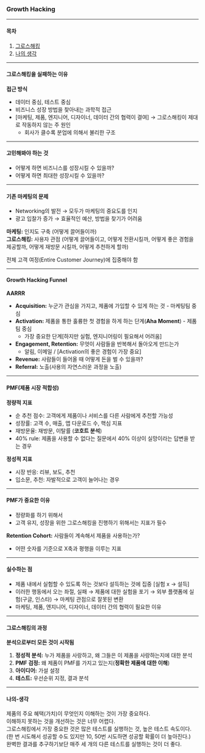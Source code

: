 ### **Growth Hacking**

---

#### **목차**  
1. [그로스해킹](#그로스해킹을-실패하는-이유)  
2. [나의 생각](#나의-생각)  

---

#### 그로스해킹을 실패하는 이유

**접근 방식**  
- 데이터 중심, 테스트 중심  
- 비즈니스 성장 방법을 찾아내는 과학적 접근  
- [마케팅, 제품, 엔지니어, 디자이너, 데이터 간의 협력이 결여] → 그로스해킹이 제대로 작동하지 않는 주 원인  
  - 회사가 클수록 분업에 의해서 불리한 구조  

---

#### **고민해봐야 하는 것**  
- 어떻게 하면 비즈니스를 성장시킬 수 있을까?  
- 어떻게 하면 최대한 성장시킬 수 있을까?  

---

#### **기존 마케팅의 문제**  
- Networking의 발전 → 모두가 마케팅의 중요도를 인지  
- 광고 입찰가 증가 → 효율적인 예산, 방법을 찾기가 어려움  

**마케팅:** 인지도 구축 (어떻게 끌어들이까)  
**그로스해킹:** 사용자 관점 (어떻게 끌어들이고, 어떻게 전환시킬까, 어떻게 좋은 경험을 제공할까, 어떻게 재방문 시킬까, 어떻게 추천하게 할까)  

전체 고객 여정(Entire Customer Journey)에 집중해야 함  

---

#### **Growth Hacking Funnel**

**AARRR**  

- **Acquisition:** 누군가 관심을 가지고, 제품에 가입할 수 있게 하는 것 - 마케팅팀 중심  
- **Activation:** 제품을 통한 훌륭한 첫 경험을 하게 하는 단계(**Aha Moment**) - 제품팀 중심  
  - 가장 중요한 단계[하지만 실험, 엔지니어링이 필요해서 어려움]  
- **Engagement, Retention:** 무엇이 사람들을 반복해서 돌아오게 만드는가  
  - 알림, 이메일 / [Activation의 좋은 경험이 가장 중요]  
- **Revenue:** 사람들이 들어올 때 어떻게 돈을 벌 수 있을까?  
- **Referral:** 노출(사용의 자연스러운 과정을 노출)  

---

#### **PMF(제품 시장 적합성)**  

**정량적 지표**  
- 순 추천 점수: 고객에게 제품이나 서비스를 다른 사람에게 추천할 가능성  
- 성장률: 고객 수, 매출, 앱 다운로드 수, 핵심 지표  
- 재방문율: 재방문, 이탈률 (**코호트 분석**)  
- 40% rule: 제품을 사용할 수 없다는 질문에서 40% 이상이 실망이라는 답변을 받는 경우  

**정성적 지표**  
- 시장 반응: 리뷰, 보도, 추천  
- 입소문, 추천: 자발적으로 고객이 늘어나는 경우  

---

#### **PMF가 중요한 이유**  
- 정량화를 하기 위해서  
- 고객 유지, 성장을 위한 그로스해킹을 진행하기 위해서는 지표가 필수  

**Retention Cohort:** 사람들이 계속해서 제품을 사용하는가?  
- 어떤 숫자를 기준으로 X축과 평행을 이루는 지표  

---

#### **실수하는 점**  
- 제품 내에서 실험할 수 있도록 하는 것보다 설득하는 것에 집중 [실험 x → 설득]  
- 이러한 행동에서 오는 좌절, 실패 → 제품에 대한 실험을 포기 → 외부 플랫폼에 실험(구글, 인스타) → 마케팅 관점으로 잘못된 변환  
- 마케팅, 제품, 엔지니어, 디자이너, 데이터 간의 협력이 필요한 이유  

---

#### **그로스해킹의 과정**  
**분석으로부터 모든 것이 시작됨**

1. **정성적 분석:** 누가 제품을 사랑하고, 왜 그들은 이 제품을 사랑하는지에 대한 분석  
2. **PMF 검정:** 왜 제품이 PMF를 가지고 있는지(**정확한 제품에 대한 이해**)  
3. **아이디어:** 가설 설정  
4. **테스트:** 우선순위 지정, 결과 분석  

---

#### **나의-생각**
제품의 주요 혜택(가치)이 무엇인지 이해하는 것이 가장 중요하다.  
이해하지 못하는 것을 개선하는 것은 너무 어렵다.  
그로스해킹에서 가장 중요한 것은 많은 테스트를 실행하는 것, 높은 테스트 속도이다.  
(한 번 시도해서 성공할 수도 있지만 10, 50번 시도하면 성공할 확률이 더 높아진다.)  
완벽한 결과를 추구하기보단 매주 세 개의 다른 테스트를 실행하는 것이 더 좋다.
